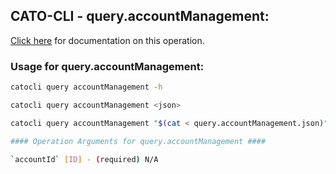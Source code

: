 
## CATO-CLI - query.accountManagement:
[Click here](https://api.catonetworks.com/documentation/#query-query.accountManagement) for documentation on this operation.

### Usage for query.accountManagement:

```bash
catocli query accountManagement -h

catocli query accountManagement <json>

catocli query accountManagement "$(cat < query.accountManagement.json)"

#### Operation Arguments for query.accountManagement ####

`accountId` [ID] - (required) N/A    
